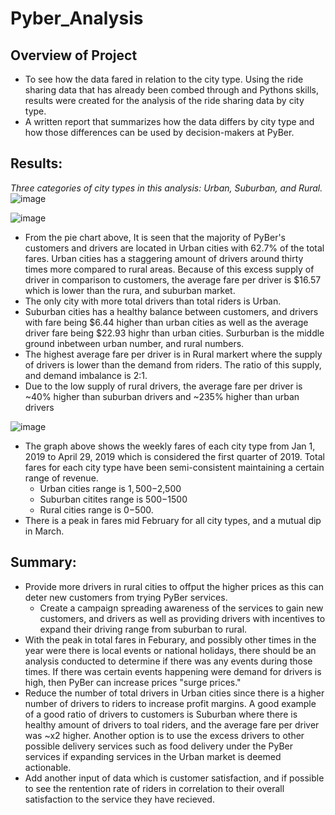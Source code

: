 # ****Pyber_Analysis****

## Overview of Project
- To see how the data fared in relation to the city type. Using the ride sharing data that has already been combed through and Pythons skills, results were created for the analysis of the ride sharing data by city type.
-  A written report that summarizes how the data differs by city type and how those differences can be used by decision-makers at PyBer.

## Results: 
*Three categories of city types in this analysis: Urban, Suburban, and Rural.*
![image](https://user-images.githubusercontent.com/106709942/178166700-cd2744d3-1d60-4f8b-8d99-d4dba062f355.png)

![image](https://user-images.githubusercontent.com/106709942/178166508-9375c423-5399-46bd-accf-dbe476a603d3.png)
  - From the pie chart above, It is seen that the majority of PyBer's customers and drivers are located in Urban cities with 62.7% of the total fares. Urban cities has a staggering amount of drivers around thirty times more compared to rural areas. Because of this excess supply of driver in comparison to customers, the average fare per driver is $16.57 which is lower than the rura, and suburban market.
  - The only city with more total drivers than total riders is Urban.
  - Suburban cities has a healthy balance between customers, and drivers with fare being $6.44 higher than urban cities as well as the average driver fare being $22.93 highr than urban cities. Surburban is the middle ground inbetween urban number, and rural numbers. 
  - The highest average fare per driver is in Rural markert where the supply of drivers is lower than the demand from riders. The ratio of this supply, and demand imbalance is 2:1. 
  - Due to the low supply of rural drivers, the average fare per driver is ~40% higher than suburban drivers and ~235% higher than urban drivers

![image](https://user-images.githubusercontent.com/106709942/178173058-28bc872a-9ac0-4917-80cf-61d839011b65.png)
- The graph above shows the weekly fares of each city type from Jan 1, 2019 to April 29, 2019 which is considered the first quarter of 2019. Total fares for each city type have been semi-consistent maintaining a certain range of revenue. 
  - Urban cities range is $1,500-$2,500
  - Suburban citites range is $500-$1500
  - Rural cities range is $0-$500.
 - There is a peak in fares mid February for all city types, and a mutual dip in March. 

## Summary:
- Provide more drivers in rural cities to offput the higher prices as this can deter new customers from trying PyBer services. 
  - Create a campaign spreading awareness of the services to gain new customers, and drivers as well as providing drivers with incentives to expand their driving range from suburban to rural.
- With the peak in total fares in Feburary, and possibly other times in the year were there is local events or national holidays, there should be an analysis conducted to determine if there was any events during those times. If there was certain events happening were demand for drivers is high, then PyBer can increase prices "surge prices." 
- Reduce the number of total drivers in Urban cities since there is a higher number of drivers to riders to increase profit margins. A good example of a good ratio of drivers to customers is Suburban where there is healthy amount of drivers to toal riders, and the average fare per driver was ~x2 higher. Another option is to use the excess drivers to other possible delivery services such as food delivery under the PyBer services if expanding services in the Urban market is deemed actionable. 
- Add another input of data which is customer satisfaction, and if possible to see the rentention rate of riders in correlation to their overall satisfaction to the service they have recieved. 


